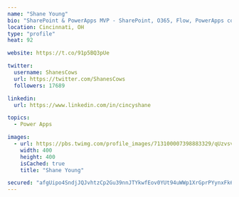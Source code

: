 ```yaml
---
name: "Shane Young"
bio: "SharePoint & PowerApps MVP - SharePoint, O365, Flow, PowerApps consulting? @PowerApps911 | Pure Snark? You found it."
location: Cincinnati, OH
type: "profile"
heat: 92

website: https://t.co/91p5BQ3pUe

twitter:
  username: ShanesCows
  url: https://twitter.com/ShanesCows
  followers: 17689

linkedin:
  url: https://www.linkedin.com/in/cincyshane

topics:
  - Power Apps

images:
  - url: https://pbs.twimg.com/profile_images/713100007398883329/qUzvsvQ3_400x400.jpg
    width: 400
    height: 400
    isCached: true
    title: "Shane Young"

secured: "afgUipo4SndjJQJvhtzCp2Gu39nnJTYkwfEov0YUt94uWWp1XrGprPYynxFk68a4TXz6RntcQQifyaRrwZFks+S2I6IHHNJiJv+2DyIChHMLtSQZmkztcevb7y/kfryvO81Icy/MIYKHiI3T/EY7S8ifftrpZ3bo6gak/NgkwoPkFz+ecK152e4pw6liP7t16EPF4VgZRUFCm9bUKHLKP7YUqiI1Ams8DAgGyGaqx1odLzaDPffHrAY7f4TWiSwmJ9+iNQSPf/nGUIwXNeWko2F5xtHx4FAS9lYyOjmFSDQNe+DxC9tE+D5R6+UBpwckuxEjgiVjZf5As9fwX8q/oRp/b4hkNOL+Iyqgdy0c26sZlT4lRhw0+qkk7R56gAS8DQ4Y7HVrUnuWIXy/J5wprlw34PjVVJMiyPADa2XzjKY=;6tH5hOJgJD9IF2DAFyCFtg=="
---
```


